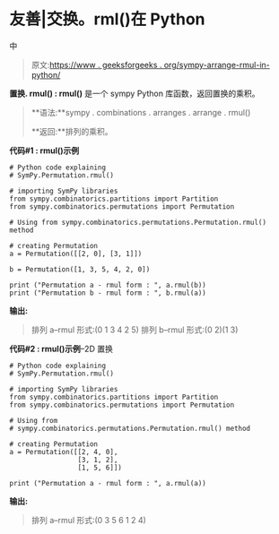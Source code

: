 # 友善|交换。rml()在 Python

中

> 原文:[https://www . geeksforgeeks . org/sympy-arrange-rmul-in-python/](https://www.geeksforgeeks.org/sympy-permutation-rmul-in-python/)

**置换. rmul() : rmul()** 是一个 sympy Python 库函数，返回置换的乘积。

> **语法:**sympy . combinations . arranges . arrange . rmul()
> 
> **返回:**排列的乘积。

**代码#1 : rmul()示例**

```
# Python code explaining
# SymPy.Permutation.rmul()

# importing SymPy libraries
from sympy.combinatorics.partitions import Partition
from sympy.combinatorics.permutations import Permutation

# Using from sympy.combinatorics.permutations.Permutation.rmul() method 

# creating Permutation
a = Permutation([[2, 0], [3, 1]])

b = Permutation([1, 3, 5, 4, 2, 0])

print ("Permutation a - rmul form : ", a.rmul(b))
print ("Permutation b - rmul form : ", b.rmul(a))
```

**输出:**

> 排列 a–rmul 形式:(0 1 3 4 2 5)
> 排列 b–rmul 形式:(0 2)(1 3)

**代码#2 : rmul()示例**–2D 置换

```
# Python code explaining
# SymPy.Permutation.rmul()

# importing SymPy libraries
from sympy.combinatorics.partitions import Partition
from sympy.combinatorics.permutations import Permutation

# Using from 
# sympy.combinatorics.permutations.Permutation.rmul() method 

# creating Permutation
a = Permutation([[2, 4, 0], 
                 [3, 1, 2],
                 [1, 5, 6]])

print ("Permutation a - rmul form : ", a.rmul(a))
```

**输出:**

> 排列 a–rmul 形式:(0 3 5 6 1 2 4)